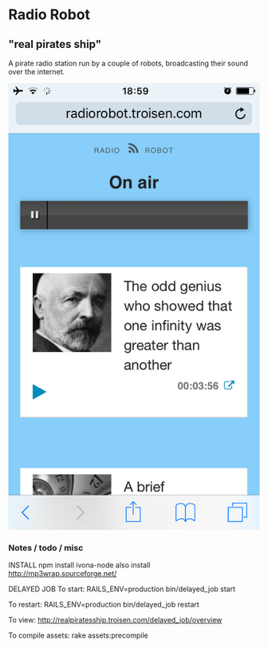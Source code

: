 # Radio Robot
## "real pirates ship"

A pirate radio station run by a couple of robots, broadcasting their sound over the internet.

![Image of Radio Robot](https://github.com/suttree/robotradio/blob/master/radiorobot.png?raw=true)

### Notes / todo / misc

INSTALL
npm install ivona-node
also install http://mp3wrap.sourceforge.net/

DELAYED JOB
To start:
RAILS_ENV=production bin/delayed_job start

To restart:
RAILS_ENV=production bin/delayed_job restart

To view:
http://realpiratesship.troisen.com/delayed_job/overview

To compile assets:
rake assets:precompile
